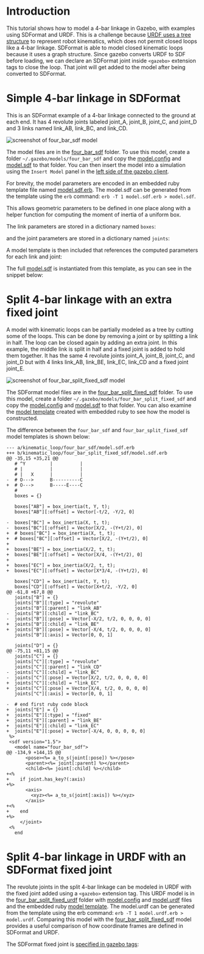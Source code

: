 # Introduction
This tutorial shows how to model a 4-bar linkage in Gazebo,
with examples using SDFormat and URDF.
This is a challenge because
[URDF uses a tree structure](http://wiki.ros.org/urdf/Tutorials/Create%20your%20own%20urdf%20file)
to represent robot kinematics,
which does not permit closed loops like a 4-bar linkage.
SDFormat is able to model closed kinematic loops
because it uses a graph structure.
Since gazebo converts URDF to SDF before loading,
we can declare an SDFormat joint inside `<gazebo>`
extension tags to close the loop.
That joint will get added to the model after being converted to SDFormat.


# Simple 4-bar linkage in SDFormat

This is an SDFormat example of a 4-bar linkage connected to the ground at each end.
It has 4 revolute joints labeled joint\_A, joint\_B, joint\_C, and joint\_D
and 3 links named link\_AB, link\_BC, and link\_CD.

![screenshot of four\_bar_sdf model](https://bytebucket.org/osrf/gazebo_tutorials/raw/kinematic_loop/kinematic_loop/four_bar.png)

The model files are in the [four\_bar_sdf](https://bitbucket.org/osrf/gazebo_tutorials/src/kinematic_loop/kinematic_loop/four_bar_sdf)
folder.
To use this model, create a folder `~/.gazebo/models/four_bar_sdf` and copy the
[model.config](https://bitbucket.org/osrf/gazebo_tutorials/raw/kinematic_loop/kinematic_loop/four_bar_sdf/model.config)
and
[model.sdf](https://bitbucket.org/osrf/gazebo_tutorials/raw/kinematic_loop/kinematic_loop/four_bar_sdf/model.sdf)
to that folder.
You can then insert the model into a simulation using the `Insert Model` panel
in the [left side of the gazebo client](http://gazebosim.org/tutorials?cat=guided_b&tut=guided_b2).

For brevity, the model parameters are encoded in an embedded ruby template file named
[model.sdf.erb](https://bitbucket.org/osrf/gazebo_tutorials/src/kinematic_loop/kinematic_loop/four_bar_sdf/model.sdf.erb).
The model.sdf can be generated from the template using the `erb` command: `erb -T 1 model.sdf.erb > model.sdf`.

This allows geometric parameters to be defined in one place
along with a helper function for computing the moment of inertia of a uniform box.

<include lang='ruby' from='/  # Box dimensions/' to='/  # Points/' src='https://bitbucket.org/osrf/gazebo_tutorials/raw/kinematic_loop/kinematic_loop/four_bar_sdf/model.sdf.erb' />

The link parameters are stored in a dictionary named `boxes`:

<include lang='ruby' from='/  # Points/' to='/  # Revolute/' src='https://bitbucket.org/osrf/gazebo_tutorials/raw/kinematic_loop/kinematic_loop/four_bar_sdf/model.sdf.erb' />

and the joint parameters are stored in a dictionary named `joints`:

<include lang='ruby' from='/  # Revolute/' to='/  # end first ruby code block/' src='https://bitbucket.org/osrf/gazebo_tutorials/raw/kinematic_loop/kinematic_loop/four_bar_sdf/model.sdf.erb' />

A model template is then included that references the computed parameters
for each link and joint:

<include lang='xml' from='/.sdf version/' to='@/sdf.@' src='https://bitbucket.org/osrf/gazebo_tutorials/raw/kinematic_loop/kinematic_loop/four_bar_sdf/model.sdf.erb' />

The full [model.sdf](https://bitbucket.org/osrf/gazebo_tutorials/raw/kinematic_loop/kinematic_loop/four_bar_sdf/model.sdf)
is instantiated from this template, as you can see in the snippet below:

<include lang='xml' from='/    .link name="link_CD"./' to='/joint_B/' src='https://bitbucket.org/osrf/gazebo_tutorials/raw/kinematic_loop/kinematic_loop/four_bar_sdf/model.sdf' />


# Split 4-bar linkage with an extra fixed joint

A model with kinematic loops can be partially modeled as a tree by
cutting some of the loops.
This can be done by removing a joint or by splitting a link
in half.
The loop can be closed again by adding an extra joint.
In this example, the middle link is split in half
and a fixed joint is added to hold them together.
It has the same 4 revolute joints joint\_A, joint\_B, joint\_C, and joint\_D
but with 4 links link\_AB, link\_BE, link\_EC, link\_CD
and a fixed joint joint\_E.

![screenshot of four\_bar\_split\_fixed_sdf model](https://bytebucket.org/osrf/gazebo_tutorials/raw/kinematic_loop/kinematic_loop/four_bar_split.png)

The SDFormat model files are in the [four\_bar\_split\_fixed_sdf](https://bitbucket.org/osrf/gazebo_tutorials/src/kinematic_loop/kinematic_loop/four_bar_split_fixed_sdf)
folder.
To use this model, create a folder `~/.gazebo/models/four_bar_split_fixed_sdf` and copy the
[model.config](https://bitbucket.org/osrf/gazebo_tutorials/raw/kinematic_loop/kinematic_loop/four_bar_split_fixed_sdf/model.config)
and
[model.sdf](https://bitbucket.org/osrf/gazebo_tutorials/raw/kinematic_loop/kinematic_loop/four_bar_split_fixed_sdf/model.sdf)
to that folder.
You can also examine the
[model template](https://bitbucket.org/osrf/gazebo_tutorials/src/kinematic_loop/kinematic_loop/four_bar_split_fixed_sdf/model.sdf.erb)
created with embedded ruby to see how the model is constructed.

The difference between the `four_bar_sdf` and `four_bar_split_fixed_sdf`
model templates is shown below:

~~~
--- a/kinematic_loop/four_bar_sdf/model.sdf.erb
+++ b/kinematic_loop/four_bar_split_fixed_sdf/model.sdf.erb
@@ -35,15 +35,21 @@
   # ^Y         |          |
   # |          |          |
   # |   X      |          |
-  # O--->      B----------C
+  # O--->      B-----E----C
   #
   boxes = {}
 
   boxes["AB"] = box_inertia(t, Y, t);
   boxes["AB"][:offset] = Vector[-t/2, -Y/2, 0]
 
-  boxes["BC"] = box_inertia(X, t, t);
-  boxes["BC"][:offset] = Vector[X/2, -(Y+t/2), 0]
+  # boxes["BC"] = box_inertia(X, t, t);
+  # boxes["BC"][:offset] = Vector[X/2, -(Y+t/2), 0]
+
+  boxes["BE"] = box_inertia(X/2, t, t);
+  boxes["BE"][:offset] = Vector[X/4, -(Y+t/2), 0]
+
+  boxes["EC"] = box_inertia(X/2, t, t);
+  boxes["EC"][:offset] = Vector[X*3/4, -(Y+t/2), 0]
 
   boxes["CD"] = box_inertia(t, Y, t);
   boxes["CD"][:offset] = Vector[X+t/2, -Y/2, 0]
@@ -61,8 +67,8 @@
   joints["B"] = {}
   joints["B"][:type] = "revolute"
   joints["B"][:parent] = "link_AB"
-  joints["B"][:child] = "link_BC"
-  joints["B"][:pose] = Vector[-X/2, t/2, 0, 0, 0, 0]
+  joints["B"][:child] = "link_BE"
+  joints["B"][:pose] = Vector[-X/4, t/2, 0, 0, 0, 0]
   joints["B"][:axis] = Vector[0, 0, 1]
 
   joints["D"] = {}
@@ -75,11 +81,15 @@
   joints["C"] = {}
   joints["C"][:type] = "revolute"
   joints["C"][:parent] = "link_CD"
-  joints["C"][:child] = "link_BC"
-  joints["C"][:pose] = Vector[X/2, t/2, 0, 0, 0, 0]
+  joints["C"][:child] = "link_EC"
+  joints["C"][:pose] = Vector[X/4, t/2, 0, 0, 0, 0]
   joints["C"][:axis] = Vector[0, 0, 1]
 
-  # end first ruby code block
+  joints["E"] = {}
+  joints["E"][:type] = "fixed"
+  joints["E"][:parent] = "link_BE"
+  joints["E"][:child] = "link_EC"
+  joints["E"][:pose] = Vector[-X/4, 0, 0, 0, 0, 0]
 %>
 <sdf version="1.5">
   <model name="four_bar_sdf">
@@ -134,9 +144,15 @@
       <pose><%= a_to_s(joint[:pose]) %></pose>
       <parent><%= joint[:parent] %></parent>
       <child><%= joint[:child] %></child>
+<%
+    if joint.has_key?(:axis)
+%>
       <axis>
         <xyz><%= a_to_s(joint[:axis]) %></xyz>
       </axis>
+<%
+    end
+%>
     </joint>
 <%
   end
~~~

# Split 4-bar linkage in URDF with an SDFormat fixed joint

The revolute joints in the split 4-bar linkage can be modeled in URDF
with the fixed joint added using a `<gazebo>` extension tag.
This URDF model is in the
[four\_bar\_split\_fixed_urdf](https://bitbucket.org/osrf/gazebo_tutorials/src/kinematic_loop/kinematic_loop/four_bar_split_fixed_urdf)
folder with
[model.config](https://bitbucket.org/osrf/gazebo_tutorials/raw/kinematic_loop/kinematic_loop/four_bar_split_fixed_urdf/model.config)
and
[model.urdf](https://bitbucket.org/osrf/gazebo_tutorials/raw/kinematic_loop/kinematic_loop/four_bar_split_fixed_urdf/model.urdf)
files and the embedded ruby
[model template](https://bitbucket.org/osrf/gazebo_tutorials/src/kinematic_loop/kinematic_loop/four_bar_split_fixed_urdf/model.urdf.erb).
The model.urdf can be generated from the template using the erb command: `erb -T 1 model.urdf.erb > model.urdf`.
Comparing this model with the
[four\_bar\_split\_fixed_sdf](https://bitbucket.org/osrf/gazebo_tutorials/src/kinematic_loop/kinematic_loop/four_bar_split_fixed_sdf)
model provides a useful comparison of how coordinate frames are defined in SDFormat and URDF.

The SDFormat fixed joint is
[specified in gazebo tags](https://bitbucket.org/osrf/gazebo_tutorials/src/kinematic_loop/kinematic_loop/four_bar_split_fixed_urdf/model.urdf?at=kinematic_loop&fileviewer=file-view-default#model.urdf-149:158):

<include lang='xml' from='/  .!-- SDFormat/' src='https://bitbucket.org/osrf/gazebo_tutorials/raw/kinematic_loop/kinematic_loop/four_bar_split_fixed_urdf/model.urdf' />


